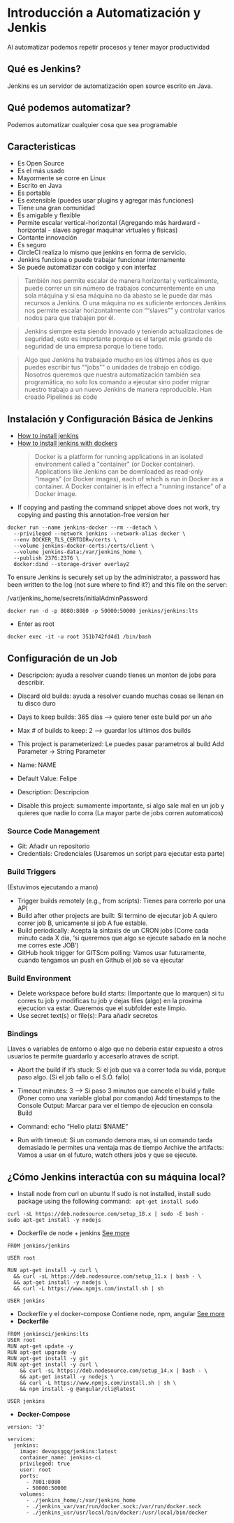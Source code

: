 # Introducción a Automatización y Jenkis

Al automatizar podemos repetir procesos y tener mayor productividad

## Qué es Jenkins?

Jenkins es un servidor de automatización open source escrito en Java.

## Qué podemos automatizar?

Podemos automatizar cualquier cosa que sea programable

## Caracteristicas

- Es Open Source
- Es el más usado
- Mayormente se corre en Linux
- Escrito en Java
- Es portable
- Es extensible (puedes usar plugins y agregar más funciones)
- Tiene una gran comunidad
- Es amigable y flexible
- Permite escalar vertical-horizontal (Agregando más hardward - horizontal - slaves agregar maquinar virtuales y fisicas)
- Contante innovación
- Es seguro
- CircleCI realiza lo mismo que jenkins en forma de servicio.
- Jenkins funciona o puede trabajar funcionar internamente
- Se puede automatizar con codigo y con interfaz

> También nos permite escalar de manera horizontal y verticalmente, puede correr un sin número de trabajos concurrentemente en una sola máquina y si esa máquina no da abasto se le puede dar más recursos a Jenkins. O una máquina no es suficiente entonces Jenkins nos permite escalar horizontalmente con ““slaves”” y controlar varios nodos para que trabajen por él.

> Jenkins siempre esta siendo innovado y teniendo actualizaciones de seguridad, esto es importante porque es el target más grande de seguridad de una empresa porque lo tiene todo.

> Algo que Jenkins ha trabajado mucho en los últimos años es que puedes escribir tus ““jobs”” o unidades de trabajo en código. Nosotros queremos que nuestra automatización también sea programática, no solo los comando a ejecutar sino poder migrar nuestro trabajo a un nuevo Jenkins de manera reproducible. Han creado Pipelines as code

## Instalación y Configuración Básica de Jenkins

- [How to install jenkins](https://www.jenkins.io/doc/book/installing/)
- [How to install jenkins with dockers](https://www.jenkins.io/doc/book/installing/docker/)
  > Docker is a platform for running applications in an isolated environment called a "container" (or Docker container). Applications like Jenkins can be downloaded as read-only "images" (or Docker images), each of which is run in Docker as a container. A Docker container is in effect a "running instance" of a Docker image.
- If copying and pasting the command snippet above does not work, try copying and pasting this annotation-free version her

```
docker run --name jenkins-docker --rm --detach \
  --privileged --network jenkins --network-alias docker \
  --env DOCKER_TLS_CERTDIR=/certs \
  --volume jenkins-docker-certs:/certs/client \
  --volume jenkins-data:/var/jenkins_home \
  --publish 2376:2376 \
  docker:dind --storage-driver overlay2
```

To ensure Jenkins is securely set up by the administrator, a password has been written to the log (not sure where to find it?) and this file on the server:

/var/jenkins_home/secrets/initialAdminPassword

```
docker run -d -p 8080:8080 -p 50000:50000 jenkins/jenkins:lts
```

- Enter as root

```
docker exec -it -u root 351b742fd4d1 /bin/bash
```

## Configuración de un Job

- Descripcion: ayuda a resolver cuando tienes un monton de jobs para describir.

- Discard old builds: ayuda a resolver cuando muchas cosas se llenan en tu disco duro
- Days to keep builds: 365 dias --> quiero tener este build por un año
- Max # of builds to keep: 2 —> guardar los ultimos dos builds

- This project is parameterized: Le puedes pasar parametros al build
  Add Parameter -> String Parameter
- Name: NAME
- Default Value: Felipe
- Description: Descripcion
- Disable this project: sumamente importante, si algo sale mal en un job y quieres que nadie lo corra (La mayor parte de jobs corren automaticos)

### Source Code Management

- Git: Añadir un repositorio
- Credentials: Credenciales
  (Usaremos un script para ejecutar esta parte)

### Build Triggers

(Estuvimos ejecutando a mano)

- Trigger builds remotely (e.g., from scripts): Tienes para correrlo por una API
- Build after other projects are built: Si termino de ejecutar job A quiero correr job B, unicamente si job A fue estable.
- Build periodically: Acepta la sintaxis de un CRON jobs (Corre cada minuto cada X dia, ‘si queremos que algo se ejecute sabado en la noche me corres este JOB’)
- GitHub hook trigger for GITScm polling: Vamos usar futuramente, cuando tengamos un push en Github el job se va ejecutar

### Build Environment

- Delete workspace before build starts: (Importante que lo marquen) si tu corres tu job y modificas tu job y dejas files (algo) en la proxima ejecucion va estar. Queremos que el subfolder este limpio.
- Use secret text(s) or file(s): Para añadir secretos

### Bindings

Llaves o variables de entorno o algo que no deberia estar expuesto a otros usuarios te permite guardarlo y accesarlo atraves de script.

- Abort the build if it’s stuck: Si el job que va a correr toda su vida, porque paso algo. (Si el job fallo o el S.O. fallo)
- Timeout minutes: 3 --> Si paso 3 minutos que cancele el build y falle (Poner como una variable global por comando)
  Add timestamps to the Console Output: Marcar para ver el tiempo de ejecucion en consola
  Build
- Command: echo “Hello platzi $NAME”

- Run with timeout: Si un comando demora mas, si un comando tarda demasiado le permites una ventaja mas de tiempo
  Archive the artifacts: Vamos a usar en el futuro, watch others jobs y que se ejecute.

## ¿Cómo Jenkins interactúa con su máquina local?

- Install node from curl on ubuntu
  If sudo is not installed, install sudo package using the following command:
  ` apt-get install sudo`

```
curl -sL https://deb.nodesource.com/setup_18.x | sudo -E bash -
sudo apt-get install -y nodejs
```

- Dockerfile de node + jenkins
  [See more](https://hub.docker.com/r/jenkis/jenkins)

```
FROM jenkins/jenkins

USER root

RUN apt-get install -y curl \
  && curl -sL https://deb.nodesource.com/setup_11.x | bash - \
  && apt-get install -y nodejs \
  && curl -L https://www.npmjs.com/install.sh | sh

USER jenkins
```

- Dockerfile y el docker-compose
  Contiene node, npm, angular [See more](https://hub.docker.com/r/devopsggq/jenkins)
- **Dockerfile**

```
FROM jenkinsci/jenkins:lts
USER root
RUN apt-get update -y
RUN apt-get upgrade -y
RUN apt-get install -y git
RUN apt-get install -y curl \
    && curl -sL https://deb.nodesource.com/setup_14.x | bash - \
    && apt-get install -y nodejs \
    && curl -L https://www.npmjs.com/install.sh | sh \
    && npm install -g @angular/cli@latest

USER jenkins
```

- **Docker-Compose**

```
version: '3'

services:
  jenkins:
    image: devopsggq/jenkins:latest
    container_name: jenkins-ci
    privileged: true
    user: root
    ports:
      - 7001:8080
      - 50000:50000
    volumes:
      - ./jenkins_home/:/var/jenkins_home
      - ./jenkins_var/var/run/docker.sock:/var/run/docker.sock
      - ./jenkins_usr/usr/local/bin/docker:/usr/local/bin/docker
```
